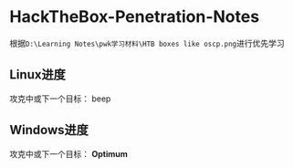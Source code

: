 # HackTheBox-Penetration-Notes

根据`D:\Learning Notes\pwk学习材料\HTB boxes like oscp.png`进行优先学习

## Linux进度

攻克中或下一个目标：	beep

## Windows进度

攻克中或下一个目标：	**Optimum**

